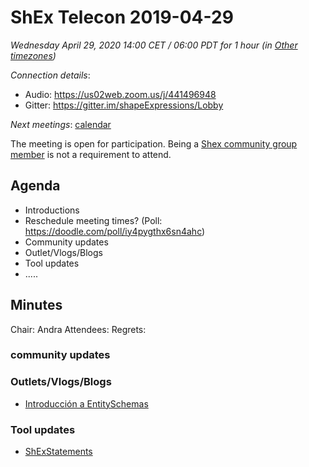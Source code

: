 # ShEx Telecon 2019-04-29

*Wednesday April 29, 2020 14:00 CET / 06:00 PDT for 1 hour (in [Other timezones](https://www.timeanddate.com/worldclock/fixedtime.html?msg=ShEx+CG&iso=202000318T14&p1=195&ah=1))*

*Connection details*:

* Audio: https://us02web.zoom.us/j/441496948
* Gitter: https://gitter.im/shapeExpressions/Lobby

*Next meetings*: [calendar](https://calendar.google.com/event?action=TEMPLATE&tmeid=N2VyOGMyYjJnZTVma25qMWhlYWF2YmYycHFfMjAyMDAxMDhUMTMwMDAwWiBtaWNlbGlvLmJlX2FjM2xqNzNqdTA0YTY3OGIwaHRsMXBpamRvQGc&tmsrc=micelio.be_ac3lj73ju04a678b0htl1pijdo%40group.calendar.google.com&scp=ALL)

The meeting is open for participation. Being a [Shex community group member](https://www.w3.org/community/shex/participants) is not a requirement to attend.

## Agenda

* Introductions
* Reschedule meeting times? (Poll: https://doodle.com/poll/iy4pygthx6sn4ahc)
* Community updates
* Outlet/Vlogs/Blogs
* Tool updates 
* .....

## Minutes
  
Chair: Andra
Attendees: 
Regrets:

### community updates

### Outlets/Vlogs/Blogs
* [Introducción a EntitySchemas](https://www.youtube.com/watch?time_continue=120&v=NKfOY4U_QRc&feature=emb_logo)

### Tool updates
* [ShExStatements](https://github.com/johnsamuelwrites/ShExStatements)


